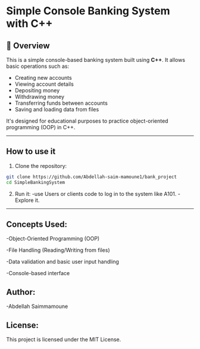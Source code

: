 # Simple Console Banking System with C++

## 🏦 Overview

This is a simple console-based banking system built using **C++**. It allows basic operations such as:

- Creating new accounts
- Viewing account details
- Depositing money
- Withdrawing money
- Transferring funds between accounts
- Saving and loading data from files

It's designed for educational purposes to practice object-oriented programming (OOP) in C++.

---

## How to use it 

1. Clone the repository:

```bash
git clone https://github.com/Abdellah-saim-mamoune1/bank_project
cd SimpleBankingSystem
```
2. Run it:
-use Users or clients code to log in to the system like A101.
-Explore it.

---

## Concepts Used:

-Object-Oriented Programming (OOP)

-File Handling (Reading/Writing from files)

-Data validation and basic user input handling

-Console-based interface


## Author: 

-Abdellah Saimmamoune

## License:

This project is licensed under the MIT License.






